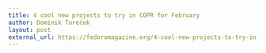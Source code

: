 ```yaml
---
title: 4 cool new projects to try in COPR for February
author: Dominik Tureček
layout: post
external_url: https://fedoramagazine.org/4-cool-new-projects-to-try-in-copr-for-february-2019/
---
```

